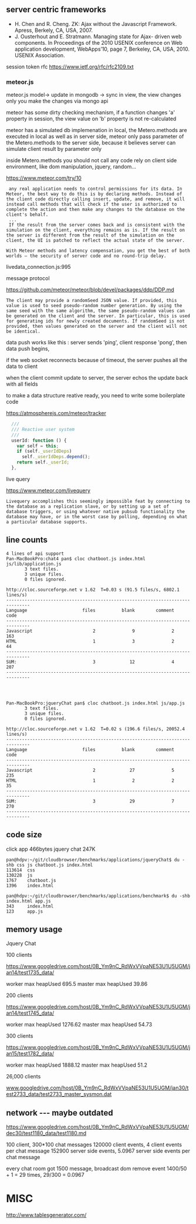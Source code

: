 ## server centric frameworks
- H. Chen and R. Cheng. ZK: Ajax without the Javascript Framework. Apress, Berkely, CA, USA, 2007.
- J. Ousterhout and E. Stratmann. Managing state for Ajax- driven web components. In Proceedings of the 2010 USENIX conference on Web application development, WebApps’10, page 7, Berkeley, CA, USA, 2010. USENIX Association.


session token rfc
https://www.ietf.org/rfc/rfc2109.txt



### meteor.js

meteor.js  model-> update in mongodb -> sync in view, the view changes only you make the changes via mongo api

meteor has some dirty checking mechanism, if a function changes 'a' property in session, the view value on 'b' property is not re-calculated

meteor has a simulated db implemenation in local, the Metero.methods are executed in local as well as in server side, meteor only pass parameter of the Metero.methods to the server side, because it believes server can simulate client result by parameter only

inside Metero.methods you should not call any code rely on client side environment, like dom manipulation, jquery, random...

https://www.meteor.com/try/10

```
 any real application needs to control permissions for its data. In Meteor, the best way to do this is by declaring methods. Instead of the client code directly calling insert, update, and remove, it will instead call methods that will check if the user is authorized to complete the action and then make any changes to the database on the client's behalf.
 ...
 If the result from the server comes back and is consistent with the simulation on the client, everything remains as is. If the result on the server is different from the result of the simulation on the client, the UI is patched to reflect the actual state of the server.

With Meteor methods and latency compensation, you get the best of both worlds — the security of server code and no round-trip delay.
```


livedata_connection.js:995 

message protocol

https://github.com/meteor/meteor/blob/devel/packages/ddp/DDP.md

```
The client may provide a randomSeed JSON value. If provided, this value is used to seed pseudo-random number generation. By using the same seed with the same algorithm, the same pseudo-random values can be generated on the client and the server. In particular, this is used for generating ids for newly created documents. If randomSeed is not provided, then values generated on the server and the client will not be identical.
```


data push works like this : server sends 'ping', client response 'pong', then data push begins,

if the web socket reconnects because of timeout, the server pushes all the data to client

when the client commit update to server, the server echos the update back with all fields


to make a data structure reative ready, you need to write some boilerplate code

https://atmospherejs.com/meteor/tracker

```javascript
  ///
  /// Reactive user system
  ///
  userId: function () {
    var self = this;
    if (self._userIdDeps)
      self._userIdDeps.depend();
    return self._userId;
  },
```


live query

https://www.meteor.com/livequery

```
Livequery accomplishes this seemingly impossible feat by connecting to the database as a replication slave, or by setting up a set of database triggers, or using whatever native pubsub functionality the database may have, or in the worst case by polling, depending on what a particular database supports.
```


## line counts

```
4 lines of api support
Pan-MacBookPro:chat4 pan$ cloc chatboot.js index.html js/lib/application.js 
       3 text files.
       3 unique files.                              
       0 files ignored.

http://cloc.sourceforge.net v 1.62  T=0.03 s (91.5 files/s, 6802.1 lines/s)
-------------------------------------------------------------------------------
Language                     files          blank        comment           code
-------------------------------------------------------------------------------
Javascript                       2              9              2            163
HTML                             1              3              2             44
-------------------------------------------------------------------------------
SUM:                             3             12              4            207
-------------------------------------------------------------------------------




Pan-MacBookPro:jqueryChat pan$ cloc chatboot.js index.html js/app.js
       3 text files.
       3 unique files.                              
       0 files ignored.

http://cloc.sourceforge.net v 1.62  T=0.02 s (196.6 files/s, 20052.4 lines/s)
-------------------------------------------------------------------------------
Language                     files          blank        comment           code
-------------------------------------------------------------------------------
Javascript                       2             27              5            235
HTML                             1              2              2             35
-------------------------------------------------------------------------------
SUM:                             3             29              7            270
-------------------------------------------------------------------------------

```

## code size
click app 466bytes 
jquery chat 247K

```
pan@hdpv:~/git/cloudbrowser/benchmarks/applications/jqueryChat$ du -shb css js chatboot.js index.html 
113614  css
130228  js
1767    chatboot.js
1396    index.html

pan@hdpv:~/git/cloudbrowser/benchmarks/applications/benchmark$ du -shb index.html app.js 
343     index.html
123     app.js

```

## memory usage

Jquery Chat

100 clients

https://www.googledrive.com/host/0B_Ym9nC_RdWxVVpaNE53U1U5UGM/jan14/test1735_data/

worker max heapUsed 695.5
master max heapUsed 39.86

200 clients

https://www.googledrive.com/host/0B_Ym9nC_RdWxVVpaNE53U1U5UGM/jan14/test1745_data/

worker max heapUsed 1276.62
master max heapUsed 54.73

300 clients

https://www.googledrive.com/host/0B_Ym9nC_RdWxVVpaNE53U1U5UGM/jan15/test1782_data/

worker max heapUsed 1888.12
master max heapUsed 51.2

26,000 clients

www.googledrive.com/host/0B_Ym9nC_RdWxVVpaNE53U1U5UGM/jan30/test2733_data/test2733_master_sysmon.dat

## network --- maybe outdated

https://www.googledrive.com/host/0B_Ym9nC_RdWxVVpaNE53U1U5UGM/dec30/test1180_data/test1180.md

100 client, 300*100 chat messages
120000 client events,
4 client events per chat message
152900 server side events,
5.0967 server side events per chat message

every chat room got 1500 message, broadcast dom remove event 1400/50 + 1 = 29 times, 29/300 = 0.0967



# MISC

http://www.tablesgenerator.com/
